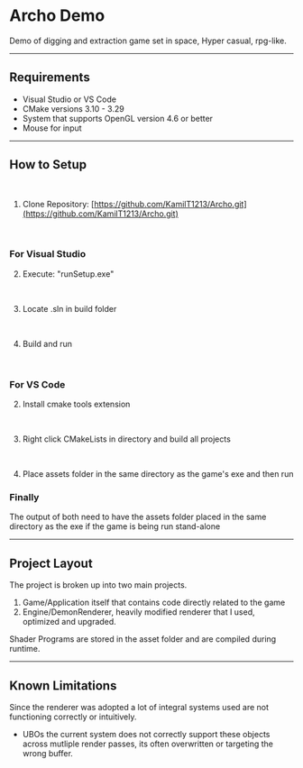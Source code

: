 # Archo Demo

Demo of digging and extraction game set in space, Hyper casual, rpg-like.

---

## Requirements

- Visual Studio or VS Code
- CMake versions 3.10 - 3.29
- System that supports OpenGL version 4.6 or better
- Mouse for input

---

## How to Setup
&nbsp;

1. Clone Repository: [https://github.com/KamilT1213/Archo.git](https://github.com/KamilT1213/Archo.git)

&nbsp;
### For Visual Studio

2. Execute: "runSetup.exe"

&nbsp;

3. Locate .sln in build folder

&nbsp;

4. Build and run

&nbsp;
### For VS Code

2. Install cmake tools extension

&nbsp;

3. Right click CMakeLists in directory and build all projects

&nbsp;

4. Place assets folder in the same directory as the game's exe and then run

### Finally

The output of both need to have the assets folder placed in the same directory as the exe if the game is being run stand-alone

---

## Project Layout

The project is broken up into two main projects.

1. Game/Application itself that contains code directly related to the game
&nbsp;
2. Engine/DemonRenderer, heavily modified renderer that I used, optimized and upgraded.

Shader Programs are stored in the asset folder and are compiled during runtime.

---
## Known Limitations

Since the renderer was adopted a lot of integral systems used are not functioning correctly or intuitively.

- UBOs the current system does not correctly support these objects across mutliple render passes, its often overwritten or targeting the wrong buffer.
